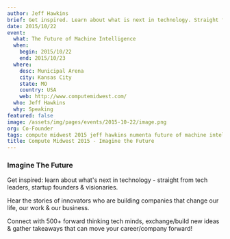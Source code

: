 ```yaml
---
author: Jeff Hawkins
brief: Get inspired. Learn about what is next in technology. Straight from tech leaders, startup founders and visionaries. Hear the stories of innovators who are building companies that change our life, our work and our business.
date: 2015/10/22
event:
  what: The Future of Machine Intelligence
  when:
    begin: 2015/10/22
    end: 2015/10/23
  where:
    desc: Municipal Arena
    city: Kansas City
    state: MO
    country: USA
    web: http://www.computemidwest.com/
  who: Jeff Hawkins
  why: Speaking
featured: false
image: /assets/img/pages/events/2015-10-22/image.png
org: Co-Founder
tags: compute midwest 2015 jeff hawkins numenta future of machine intelligence imagine the future
title: Compute Midwest 2015 - Imagine the Future
---
```


### Imagine The Future

Get inspired: learn about what's next in technology - straight from tech
leaders, startup founders & visionaries.

Hear the stories of innovators who are building companies that change our life,
our work & our business.

Connect with 500+ forward thinking tech minds, exchange/build new ideas & gather
takeaways that can move your career/company forward!
